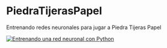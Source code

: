 # PiedraTijerasPapel
Entrenando redes neuronales para jugar a Piedra Tijeras Papel

[![Entrenando una red neuronal con Python](https://img.youtube.com/vi/eZpSGS7vF5Y/0.jpg)](https://www.youtube.com/watch?v=eZpSGS7vF5Y)
